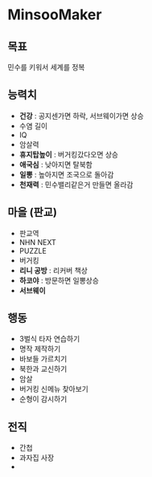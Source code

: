 MinsooMaker
====

목표
----
민수를 키워서 세계를 정복

능력치
----
* __건강__ : 공지센가면 하락, 서브웨이가면 상승
* 수염 길이
* IQ
* 암살력
* __휴지탑높이__ : 버거킹갔다오면 상승
* __애국심__ : 낮아지면 탈북함
* __일뽕__ : 높아지면 조국으로 돌아감
* __천재력__ : 민수밸리같은거 만들면 올라감

마을 (판교)
----
* 판교역
* NHN NEXT
* PUZZLE
* 버거킹
* __리니 공방__ : 리커버 책상
* __하코야__ : 방문하면 일뽕상승
* __서브웨이__

행동
----
* 3벌식 타자 연습하기
* 명작 제작하기
* 바보들 가르치기
* 북한과 교신하기
* 암살
* 버거킹 신메뉴 찾아보기
* 순형이 감시하기

전직
----
* 간첩
* 과자집 사장
* 

